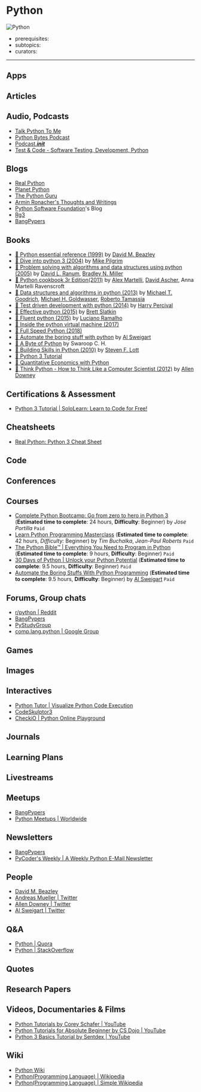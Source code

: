 # Python

![Python](https://www.python.org/static/community_logos/python-logo-master-v3-TM.png)

- prerequisites:
- subtopics:
- curators:

------

## Apps

## Articles

## Audio, Podcasts

- [Talk Python To Me](https://talkpython.fm/)
- [Python Bytes Podcast](https://pythonbytes.fm/)
- [Podcast.___init___](https://www.pythonpodcast.com/)
- [Test & Code - Software Testing, Development, Python](https://testandcode.com/)


## Blogs

- [Real Python](https://realpython.com/)
- [Planet Python](https://planetpython.org/)
- [The Python Guru](https://thepythonguru.com/blog/)
- [Armin Ronacher's Thoughts and Writings](http://lucumr.pocoo.org/)
- [Python Software Foundation](http://pyfound.blogspot.com/)'s Blog
- [Rg3](http://rg3.name/)
- [BangPypers](http://bangalore.python.org.in/)

## Books

- [📕 Python essential reference (1999)](https://www.goodreads.com/book/show/6666430-python-essential-reference) by [David M. Beazley](https://en.wikipedia.org/wiki/David_M._Beazley)
- [📖 Dive into python 3 (2004)](http://www.diveintopython3.net/) by [Mike Pilgrim](https://en.wikipedia.org/wiki/Mark_Pilgrim)
- [📖 Problem solving with algorithms and data structures using python (2005)](http://interactivepython.org/runestone/static/pythonds/index.html) by [David L. Ranum](https://www.goodreads.com/author/show/323427.David_L_Ranum), [Bradley N. Miller](https://www.goodreads.com/author/show/323428.Bradley_N_Miller)
- [📖 Python cookbook 3r Edition(2011)](https://d.cxcore.net/Python/Python_Cookbook_3rd_Edition.pdf) by [Alex Martelli](https://en.wikipedia.org/wiki/Alex_Martelli), [David Ascher](https://twitter.com/davidascher?lang=en), Anna Martelli Ravenscroft
- [📖 Data structures and algorithms in python (2013)](https://doc.lagout.org/programmation/python/Data%20Structures%20and%20Algorithms%20in%20Python%20[Goodrich,%20Tamassia%20&%20Goldwasser%202013-03-18].pdf) by [Michael T. Goodrich](https://en.wikipedia.org/wiki/Michael_T._Goodrich), [Michael H. Goldwasser](https://www.goodreads.com/author/show/3861679.Michael_H_Goldwasser), [Roberto Tamassia](https://en.wikipedia.org/wiki/Roberto_Tamassia)
- [📕 Test driven development with python (2014)](http://www.obeythetestinggoat.com/pages/book.html#toc) by [Harry Percival](https://twitter.com/hjwp?lang=en)
- [📖 Effective python (2015)](https://arisuchan.jp/%CE%BB/src/1498628824511-0.pdf) by [Brett Slatkin](https://twitter.com/haxor?lang=en)
- [📕 Fluent python (2015)](http://www.goodreads.com/book/show/22800567-fluent-python) by [Luciano Ramalho](https://twitter.com/ramalhoorg?ref_src=twsrc%5Egoogle%7Ctwcamp%5Eserp%7Ctwgr%5Eauthor)
- [📖 Inside the python virtual machine (2017)](https://leanpub.com/insidethepythonvirtualmachine/read)
- [📖 Full Speed Python (2018)](https://github.com/joaoventura/full-speed-python)
- [📖 Automate the boring stuff with python](https://automatetheboringstuff.com/) by [Al Sweigart](https://twitter.com/AlSweigart)
- [📕 A Byte of Python](https://python.swaroopch.com/) by Swaroop C. H.
- [📖 Building Skills in Python (2010)](http://www.itmaybeahack.com/book/python-2.6/latex/BuildingSkillsinPython.pdf) by [Steven F. Lott](https://www.goodreads.com/author/show/4537706.Steven_F_Lott)
- [📕 Python 3 Tutorial](https://www.python-course.eu/python3_course.php)
- [📕 Quantitative Economics with Python](https://lectures.quantecon.org/py/)
- [📕 Think Python - How to Think Like a Computer Scientist (2012)](https://www.greenteapress.com/thinkpython/thinkpython.pdf) by [Allen Downey](https://twitter.com/AllenDowney)

## Certifications & Assessment

- [Python 3 Tutorial | SoloLearn: Learn to Code for Free!](https://www.sololearn.com/Course/Python/)

## Cheatsheets

- [Real Python: Python 3 Cheat Sheet](https://static.realpython.com/python-cheat-sheet.pdf?__s=spkfg5559c9wdkhcifhw)

## Code

## Conferences

## Courses

- [Complete Python Bootcamp: Go from zero to hero in Python 3](https://www.udemy.com/share/100058BUQcclZbRXo=/) (**Estimated time to complete**: 24 hours, **Difficulty**: Beginner) by _Jose Portilla_ `Paid`
- [Learn Python Programming Masterclass](https://www.udemy.com/share/1000dOBUQcclZbRXo=/) (**Estimated time to complete**: 42 hours, _Difficulty:_ Beginner) by _Tim Buchalka_, _Jean-Paul Roberts_ `Paid`
- [The Python Bible™ | Everything You Need to Program in Python](https://www.udemy.com/share/10000OBUQcclZbRXo=/) (**Estimated time to complete**: 9 hours, **Difficulty**: Beginner) `Paid`
- [30 Days of Python | Unlock your Python Potential](https://www.udemy.com/share/1000MUBUQcclZbRXo=/) (**Estimated time to complete**: 9.5 hours, **Difficulty**: Beginner) `Paid`
- [Automate the Boring Stuffs With Python Programming](https://www.udemy.com/share/100006BUQcclZbRXo=/) (**Estimated time to complete**: 9.5 hours, **Difficulty**: Beginner) by [Al Sweigart](https://twitter.com/AlSweigart) `Paid`

## Forums, Group chats

- [r/python | Reddit](https://www.reddit.com/r/Python/)
- [BangPypers](https://bangpypers.slack.com/)
- [PyStudyGroup](https://pystudygroup.slack.com/)
- [comp.lang.python | Google Group](https://groups.google.com/forum/#!forum/comp.lang.python)

## Games

## Images

## Interactives

- [Python Tutor | Visualize Python Code Execution](http://pythontutor.com/visualize.html#mode=edit)
- [CodeSkulptor3](https://py3.codeskulptor.org/)
- [CheckiO | Python Online Playground](https://py.checkio.org/)

## Journals

## Learning Plans

## Livestreams

## Meetups

- [BangPypers](https://www.meetup.com/bangpypers)
- [Python Meetups | Worldwide](https://www.meetup.com/topics/python/)

## Newsletters

- [BangPypers](https://mail.python.org/mailman/listinfo/bangpypers)
- [PyCoder's Weekly | A Weekly Python E-Mail Newsletter](https://pycoders.com/)

## People

- [David M. Beazley](https://en.wikipedia.org/wiki/David_M._Beazley)
- [Andreas Mueller | Twitter](https://twitter.com/amuellerml)
- [Allen Downey | Twitter](https://twitter.com/AllenDowney)
- [Al Sweigart | Twitter](https://twitter.com/AlSweigart)

## Q&A

- [Python | Quora](https://www.quora.com/topic/Python-programming-language-1)
- [Python | StackOverflow](https://stackoverflow.com/tags/python/info)

## Quotes

## Research Papers

## Videos, Documentaries & Films

- [Python Tutorials by Corey Schafer | YouTube](https://www.youtube.com/playlist?list=PL-osiE80TeTt2d9bfVyTiXJA-UTHn6WwU)
- [Python Tutorials for Absolute Beginner by CS Dojo | YouTube](https://www.youtube.com/playlist?list=PLBZBJbE_rGRWeh5mIBhD-hhDwSEDxogDg)
- [Python 3 Basics Tutorial by Sentdex | YouTube](https://www.youtube.com/playlist?list=PLQVvvaa0QuDe8XSftW-RAxdo6OmaeL85M)

## Wiki

- [Python Wiki](https://wiki.python.org/moin/BeginnersGuide/Programmers)
- [Python(Programming Language) | Wikipedia](https://en.wikipedia.org/wiki/Python_(programming_language))
- [Python(Programming Language) | Simple Wikipedia](https://simple.wikipedia.org/wiki/Python_(programming_language))

